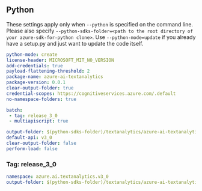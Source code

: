 ## Python
 
These settings apply only when `--python` is specified on the command line.
Please also specify `--python-sdks-folder=<path to the root directory of your azure-sdk-for-python clone>`.
Use `--python-mode=update` if you already have a setup.py and just want to update the code itself.
 
``` yaml
python-mode: create
license-header: MICROSOFT_MIT_NO_VERSION
add-credentials: true
payload-flattening-threshold: 2
package-name: azure-ai-textanalytics
package-version: 0.0.1
clear-output-folder: true
credential-scopes: https://cognitiveservices.azure.com/.default
no-namespace-folders: true
```
 
```yaml $(multiapi)
batch:
 - tag: release_3_0
 - multiapiscript: true
```
 
``` yaml $(multiapiscript)
output-folder: $(python-sdks-folder)/textanalytics/azure-ai-textanalytics/azure/ai/textanalytics
default-api: v3_0
clear-output-folder: false
perform-load: false
```
 
### Tag: release_3_0
``` yaml $(tag) == 'release_3_0'
namespace: azure.ai.textanalytics.v3_0
output-folder: $(python-sdks-folder)/textanalytics/azure-ai-textanalytics/azure/ai/textanalytics/v3_0
```
 